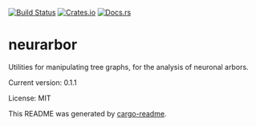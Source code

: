 [![Build Status](https://travis-ci.org/clbarnes/neurarbor.svg?branch=master)](https://travis-ci.org/clbarnes/neurarbor)
[![Crates.io](https://img.shields.io/crates/v/neurarbor)](https://img.shields.io/crates/v/neurarbor)
[![Docs.rs](https://docs.rs/neurarbor)](https://docs.rs/neurarbor)

# neurarbor

Utilities for manipulating tree graphs, for the analysis of neuronal arbors.

Current version: 0.1.1

License: MIT

This README was generated by [cargo-readme](https://github.com/livioribeiro/cargo-readme).
